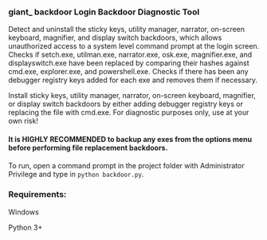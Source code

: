 ### giant_ backdoor Login Backdoor Diagnostic Tool

Detect and uninstall the sticky keys, utility manager, narrator, on-screen keyboard, magnifier, and display switch backdoors, which allows unauthorized access to a system level command prompt at the login screen.  Checks if setch.exe, utilman.exe, narrator.exe, osk.exe, magnifier.exe, and displayswitch.exe have been replaced by comparing their hashes against cmd.exe, explorer.exe, and powershell.exe.  Checks if there has been any debugger registry keys added for each exe and removes them if necessary. 

Install sticky keys, utility manager, narrator, on-screen keyboard, magnifier, or display switch backdoors by either adding debugger registry keys or replacing the file with cmd.exe.  For diagnostic purposes only, use at your own risk!

#### It is HIGHLY RECOMMENDED to backup any exes from the options menu before performing file replacement backdoors.

To run, open a command prompt in the project folder with Administrator Privilege and type in `python backdoor.py`.

### Requirements: 
Windows

Python 3+
